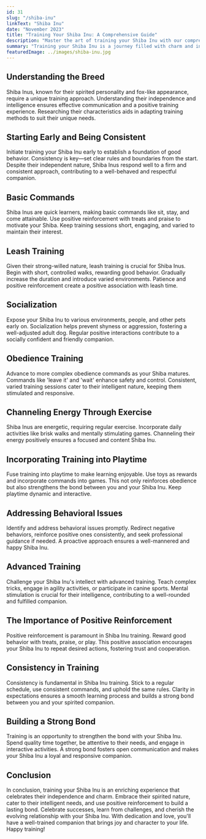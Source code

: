 ```yaml
---
id: 31
slug: "/shiba-inu"
linkText: "Shiba Inu"
date: "November 2023"
title: "Training Your Shiba Inu: A Comprehensive Guide"
description: "Master the art of training your Shiba Inu with our comprehensive guide. From independence to obedience—cultivate a strong bond."
summary: "Training your Shiba Inu is a journey filled with charm and independence. In this comprehensive guide, we'll explore key aspects of Shiba Inu training, offering practical tips for success and fostering a strong bond with your spirited companion."
featuredImage: ../images/shiba-inu.jpg
---
```


## Understanding the Breed

Shiba Inus, known for their spirited personality and fox-like appearance, require a unique training approach. Understanding their independence and intelligence ensures effective communication and a positive training experience. Researching their characteristics aids in adapting training methods to suit their unique needs.

## Starting Early and Being Consistent

Initiate training your Shiba Inu early to establish a foundation of good behavior. Consistency is key—set clear rules and boundaries from the start. Despite their independent nature, Shiba Inus respond well to a firm and consistent approach, contributing to a well-behaved and respectful companion.

## Basic Commands

Shiba Inus are quick learners, making basic commands like sit, stay, and come attainable. Use positive reinforcement with treats and praise to motivate your Shiba. Keep training sessions short, engaging, and varied to maintain their interest.

## Leash Training

Given their strong-willed nature, leash training is crucial for Shiba Inus. Begin with short, controlled walks, rewarding good behavior. Gradually increase the duration and introduce varied environments. Patience and positive reinforcement create a positive association with leash time.

## Socialization

Expose your Shiba Inu to various environments, people, and other pets early on. Socialization helps prevent shyness or aggression, fostering a well-adjusted adult dog. Regular positive interactions contribute to a socially confident and friendly companion.

## Obedience Training

Advance to more complex obedience commands as your Shiba matures. Commands like 'leave it' and 'wait' enhance safety and control. Consistent, varied training sessions cater to their intelligent nature, keeping them stimulated and responsive.

## Channeling Energy Through Exercise

Shiba Inus are energetic, requiring regular exercise. Incorporate daily activities like brisk walks and mentally stimulating games. Channeling their energy positively ensures a focused and content Shiba Inu.

## Incorporating Training into Playtime

Fuse training into playtime to make learning enjoyable. Use toys as rewards and incorporate commands into games. This not only reinforces obedience but also strengthens the bond between you and your Shiba Inu. Keep playtime dynamic and interactive.

## Addressing Behavioral Issues

Identify and address behavioral issues promptly. Redirect negative behaviors, reinforce positive ones consistently, and seek professional guidance if needed. A proactive approach ensures a well-mannered and happy Shiba Inu.

## Advanced Training

Challenge your Shiba Inu's intellect with advanced training. Teach complex tricks, engage in agility activities, or participate in canine sports. Mental stimulation is crucial for their intelligence, contributing to a well-rounded and fulfilled companion.

## The Importance of Positive Reinforcement

Positive reinforcement is paramount in Shiba Inu training. Reward good behavior with treats, praise, or play. This positive association encourages your Shiba Inu to repeat desired actions, fostering trust and cooperation.

## Consistency in Training

Consistency is fundamental in Shiba Inu training. Stick to a regular schedule, use consistent commands, and uphold the same rules. Clarity in expectations ensures a smooth learning process and builds a strong bond between you and your spirited companion.

## Building a Strong Bond

Training is an opportunity to strengthen the bond with your Shiba Inu. Spend quality time together, be attentive to their needs, and engage in interactive activities. A strong bond fosters open communication and makes your Shiba Inu a loyal and responsive companion.

## Conclusion

In conclusion, training your Shiba Inu is an enriching experience that celebrates their independence and charm. Embrace their spirited nature, cater to their intelligent needs, and use positive reinforcement to build a lasting bond. Celebrate successes, learn from challenges, and cherish the evolving relationship with your Shiba Inu. With dedication and love, you'll have a well-trained companion that brings joy and character to your life. Happy training!
